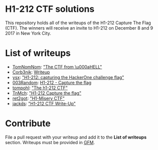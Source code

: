 # H1-212 CTF solutions
This repository holds all of the writeups of the H1-212 Capture The Flag (CTF). The winners will receive an invite to H1-212 on December 8 and 9 2017 in New York City.

# List of writeups
 - [TomNomNom](https://twitter.com/tomnomnom): ["The CTF from \u000aHELL"](/writeups/tomnomnom.md)
 - [Corb3nik](https://twitter.com/corb3nik): [Writeup](/writeups/corb3nik.md)
 - [ysx](https://twitter.com/SecurityYasin): ["H1-212: capturing the HackerOne challenge flag"](/writeups/ysx.md)
 - [003Random](https://twitter.com/rub003): [H1-212 - Capture the flag](/writeups/003Random.md)
 - [tompohl](https://twitter.com/tompohl): ["The h1-212 CTF"](/writeups/tompohl.md)
 - [TnMch](https://twitter.com/chamli_mohamed): ["H1-212 Capture the flag"](/writeups/tnmch.md)
 - [ret2got](https://twitter.com/ret2got): ["H1-Misery CTF"](/writeups/ret2got.md)
 - [jackds](https://twitter.com/jackds1986): ["H1-212 CTF Write-Up"](/writeups/H1-212CTF-jackds.md)


# Contribute
File a pull request with your writeup and add it to the **List of writeups** section. Writeups must be provided in [GFM](https://github.github.com/gfm/).
